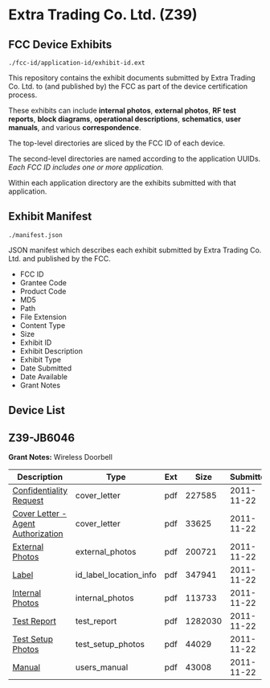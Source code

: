 # Extra Trading Co. Ltd. (Z39)
## FCC Device Exhibits

```
./fcc-id/application-id/exhibit-id.ext
```

This repository contains the exhibit documents submitted by Extra Trading Co. Ltd. to (and published by) the FCC as part of the device certification process.

These exhibits can include **internal photos**, **external photos**, **RF test reports**, **block diagrams**, **operational descriptions**, **schematics**, **user manuals**, and various **correspondence**.

The top-level directories are sliced by the FCC ID of each device.

The second-level directories are named according to the application UUIDs. *Each FCC ID includes one or more application.*

Within each application directory are the exhibits submitted with that application. 

## Exhibit Manifest

```
./manifest.json
```

JSON manifest which describes each exhibit submitted by Extra Trading Co. Ltd. and published by the FCC.

- FCC ID
- Grantee Code
- Product Code
- MD5
- Path
- File Extension
- Content Type
- Size
- Exhibit ID
- Exhibit Description
- Exhibit Type
- Date Submitted
- Date Available
- Grant Notes

## Device List
## Z39-JB6046
**Grant Notes:** Wireless Doorbell

| Description | Type | Ext | Size | Submitted | Available |
| ----------- | ---- | --- | ---- | --------- | --------- |
| [Confidentiality Request](Z39-JB6046/24d98e20150e67f0e94140391aac6857/1585945.pdf) | cover_letter | pdf | 227585 | 2011-11-22 | 2011-11-22 |
| [Cover Letter - Agent Authorization](Z39-JB6046/24d98e20150e67f0e94140391aac6857/1585946.pdf) | cover_letter | pdf | 33625 | 2011-11-22 | 2011-11-22 |
| [External Photos](Z39-JB6046/24d98e20150e67f0e94140391aac6857/1585936.pdf) | external_photos | pdf | 200721 | 2011-11-22 | 2011-11-22 |
| [Label](Z39-JB6046/24d98e20150e67f0e94140391aac6857/1585937.pdf) | id_label_location_info | pdf | 347941 | 2011-11-22 | 2011-11-22 |
| [Internal Photos](Z39-JB6046/24d98e20150e67f0e94140391aac6857/1585938.pdf) | internal_photos | pdf | 113733 | 2011-11-22 | 2011-11-22 |
| [Test Report](Z39-JB6046/24d98e20150e67f0e94140391aac6857/1585941.pdf) | test_report | pdf | 1282030 | 2011-11-22 | 2011-11-22 |
| [Test Setup Photos](Z39-JB6046/24d98e20150e67f0e94140391aac6857/1585942.pdf) | test_setup_photos | pdf | 44029 | 2011-11-22 | 2011-11-22 |
| [Manual](Z39-JB6046/24d98e20150e67f0e94140391aac6857/1585943.pdf) | users_manual | pdf | 43008 | 2011-11-22 | 2011-11-22 |
